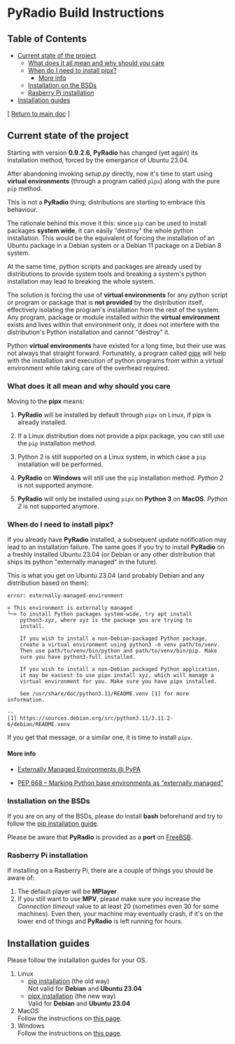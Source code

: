 # PyRadio Build Instructions

## Table of Contents
<!-- vim-markdown-toc Marked -->

* [Current state of the project](#current-state-of-the-project)
    * [What does it all mean and why should you care](#what-does-it-all-mean-and-why-should-you-care)
    * [When do I need to install pipx?](#when-do-i-need-to-install-pipx?)
        * [More info](#more-info)
    * [Installation on the BSDs](#installation-on-the-bsds)
    * [Rasberry Pi installation](#rasberry-pi-installation)
* [Installation guides](#installation-guides)

<!-- vim-markdown-toc -->

[ [Return to main doc](index.md#installation) ]

## Current state of the project

Starting with version **0.9.2.6**, **PyRadio** has changed (yet again) its installation method, forced by the emergance of Ubuntu 23.04.

After abandoning invoking *setup.py* directly, now it's time to start using **virtual environments** (through a program called `pipx`) along with the pure `pip` method.

This is not a **PyRadio** thing; distributions are starting to embrace this behaviour.

The rationale behind this move it this: since `pip` can be used to install packages **system wide**, it can easily "destroy" the whole python installation. This would be the equivalent of forcing the installation of an Ubuntu package in a Debian system or a Debian 11 package on a Debian 8 system.

At the same time, python scripts and packages are already used by distributions to provide system tools and breaking a system's python installation may lead to breaking the whole system.

The solution is forcing the use of **virtual environments** for any python script or program or package that is **not provided** by the distribution itself, effectively isolating the program's installation from the rest of the system. Any program, package or module installed within the **virtual environment** exists and lives within that environment only, it does not interfere with the distribution's Python installation and cannot "destroy" it.

Python **virtual environments** have existed for a long time, but their use was not always that straight forward. Fortunately, a program called [pipx](https://pypa.github.io/pipx/) will help with the installation and execution of python programs from within a virtual environment while taking care of the overhead required.

### What does it all mean and why should you care

Moving to the **pipx** means:

1. **PyRadio** will be installed by default through `pipx` on Linux, if pipx is already installed.

2. If a Linux distribution does not provide a pipx package, you can still use the `pip` installation method.

3. Python 2 is still supported on a Linux system, in which case a `pip` installation will be performed.

4. **PyRadio** on **Windows** will still use the `pip` installation method. *Python 2* is not supported anymore.

5. **PyRadio** will only be installed using `pipx` on **Python 3** on **MacOS**. *Python 2* is not supported anymore.


### When do I need to install pipx?

If you already have **PyRadio** installed, a subsequent update notification may lead to an installation failure. The same goes if you try to install **PyRadio** on a freshly installed Ubuntu 23.04 (or Debian or any other distribution that ships its python "externally managed" in the future).

This is what you get on Ubuntu 23.04 (and probably Debian and any distribution based on them):

```
error: externally-managed-environment

× This environment is externally managed
╰─> To install Python packages system-wide, try apt install
    python3-xyz, where xyz is the package you are trying to
    install.

    If you wish to install a non-Debian-packaged Python package,
    create a virtual environment using python3 -m venv path/to/venv.
    Then use path/to/venv/bin/python and path/to/venv/bin/pip. Make
    sure you have python3-full installed.

    If you wish to install a non-Debian packaged Python application,
    it may be easiest to use pipx install xyz, which will manage a
    virtual environment for you. Make sure you have pipx installed.

    See /usr/share/doc/python3.11/README.venv [1] for more information.

--
[1] https://sources.debian.org/src/python3.11/3.11.2-6/debian/README.venv
```

If you get that message, or a similar one, it is time to install `pipx`.

#### More info

- [Externally Managed Environments @ PyPA](https://packaging.python.org/en/latest/specifications/externally-managed-environments/)

- [PEP 668 – Marking Python base environments as “externally managed”](https://peps.python.org/pep-0668/)


### Installation on the BSDs

If you are on any of the BSDs, please do install **bash** beforehand and try to follow the [pip installation guide](linux.md).

Please be aware that **PyRadio** is provided as a **port** on [FreeBSB](https://www.freshports.org/audio/py-pyradio/).


### Rasberry Pi installation

If installing on a Rasberry Pi, there are a couple of things you should be aware of:

1. The default player will be **MPlayer**
3. If you still want to use **MPV**, please make sure you increase the *Connection timeout* value to at least 20 (sometimes even 30 for some machines). Even then, your machine may eventually crash, if it's on the lower end of things and **PyRadio** is left running for hours.

## Installation guides

Please follow the installation guides for your OS.

1. Linux
    - [pip installation](linux.md) (the old way) \
Not valid for **Debian** and **Ubuntu 23.04**
    - [pipx installation](linux-pipx.md) (the new way) \
Valid for **Debian** and **Ubuntu 23.04**
2. MacOS \
Follow the instructions on [this page](macos.md).
3. Windows \
Follow the instructions on [this page](windows.md).


